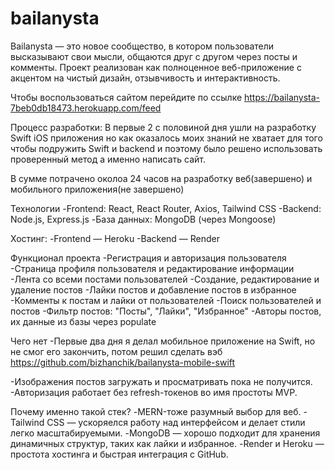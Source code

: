 # bailanysta

Bailanysta — это новое сообщество, в котором пользователи высказывают свои мысли, общаются друг с другом через посты и комменты. Проект реализован как полноценное веб-приложение с акцентом на чистый дизайн, отзывчивость и интерактивность.

Чтобы воспользоваться сайтом перейдите по ссылке
https://bailanysta-7beb0db18473.herokuapp.com/feed

Процесс разработки:
В первые 2 с половиной дня ушли на разработку Swift iOS приложения но как оказалось моих знаний не хватает для того чтобы подружить Swift и backend и поэтому было решено использовать проверенный метод а именно написать сайт.

В сумме потрачено околоа 24 часов на разработку веб(завершено) и мобильного приложения(не завершено)

Технологии
-Frontend: React, React Router, Axios, Tailwind CSS
-Backend: Node.js, Express.js
-База данных: MongoDB (через Mongoose)

Хостинг:
-Frontend — Heroku
-Backend — Render

Функционал проекта
-Регистрация и авторизация пользователя
-Страница профиля пользователя и редактирование информации
-Лента cо всеми постами пользователей
-Создание, редактирование и удаление постов
-Лайки постов и добавление постов в избранное
-Комменты к постам и лайки от пользователей
-Поиск пользователей и постов
-Фильтр постов: "Посты", "Лайки", "Избранное"
-Авторы постов, их данные из базы через populate

Чего нет
-Первые два дня я делал мобильное приложение на Swift, но не смог его закончить, потом решил сделать вэб
https://github.com/bizhanchik/bailanysta-mobile-swift

-Изображения постов загружать и просматривать пока не получится.
-Авторизация работает без refresh-токенов во имя простоты MVP.

Почему именно такой стек?
-MERN-тоже разумный выбор для веб.
-Tailwind CSS — ускоряелся работу над интерфейсом и делает стили легко масштабируемыми.
-MongoDB — хорошо подходит для хранения динамичных структур, таких как лайки и избранное.
-Render и Heroku — простота хостинга и быстрая интеграция с GitHub.
